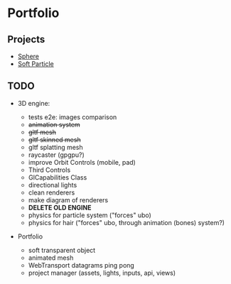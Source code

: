 # Portfolio

## Projects

- [Sphere](https://pyomp.github.io/portfolio/sphere/)
- [Soft Particle](https://pyomp.github.io/portfolio/softParticles)

## TODO

- 3D engine:
  - tests e2e: images comparison
  - ~~animation system~~
  - ~~gltf mesh~~
  - ~~gltf skinned mesh~~
  - gltf splatting mesh
  - raycaster (gpgpu?)
  - improve Orbit Controls (mobile, pad)
  - Third Controls
  - GlCapabilities Class
  - directional lights
  - clean renderers
  - make diagram of renderers
  - __DELETE OLD ENGINE__
  - physics for particle system ("forces" ubo)
  - physics for hair ("forces" ubo, through animation (bones) system?)

- Portfolio
  - soft transparent object
  - animated mesh
  - WebTransport datagrams ping pong
  - project manager (assets, lights, inputs, api, views)
